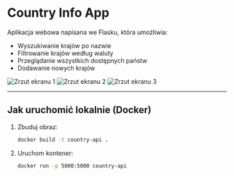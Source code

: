 #  Country Info App

Aplikacja webowa napisana we Flasku, która umożliwia:
- Wyszukiwanie krajów po nazwie
- Filtrowanie krajów według waluty
- Przeglądanie wszystkich dostępnych państw
- Dodawanie nowych krajów

![Zrzut ekranu 1](static/screen1.png)
![Zrzut ekranu 2](static/screen2.png)
![Zrzut ekranu 3](static/screen3.png)

---

##  Jak uruchomić lokalnie (Docker)

1. Zbuduj obraz:
   ```bash
   docker build -t country-api .
   ```
2. Uruchom kontener:
    ```bash
   docker run -p 5000:5000 country-api
   ```